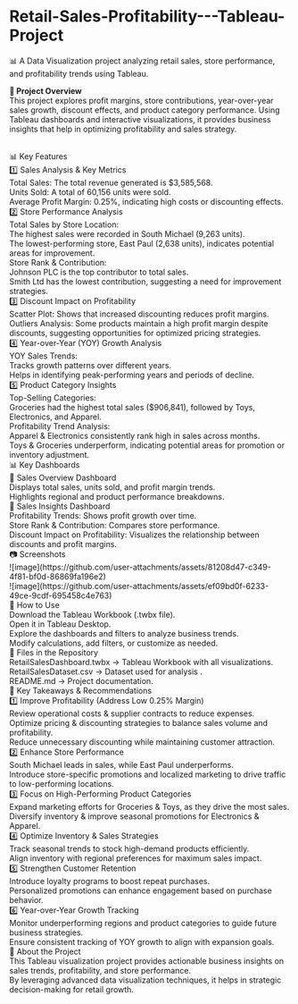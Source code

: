 # Retail-Sales-Profitability---Tableau-Project
📊 A Data Visualization project analyzing retail sales, store performance, and profitability trends using Tableau.

**📌 Project Overview<br />**
This project explores profit margins, store contributions, year-over-year sales growth, discount effects, and product category performance. Using Tableau dashboards and interactive visualizations, it provides business insights that help in optimizing profitability and sales strategy.

<br />
 📊 Key Features<br />
1️⃣ Sales Analysis & Key Metrics<br />
Total Sales: The total revenue generated is $3,585,568.<br />
Units Sold: A total of 60,156 units were sold.<br />
Average Profit Margin: 0.25%, indicating high costs or discounting effects.
<br />
2️⃣ Store Performance Analysis<br />
Total Sales by Store Location:<br />
The highest sales were recorded in South Michael (9,263 units).<br />
The lowest-performing store, East Paul (2,638 units), indicates potential areas for improvement.<br />
Store Rank & Contribution:<br />
Johnson PLC is the top contributor to total sales.<br />
Smith Ltd has the lowest contribution, suggesting a need for improvement strategies.
<br />
3️⃣ Discount Impact on Profitability<br />
Scatter Plot: Shows that increased discounting reduces profit margins.<br />
Outliers Analysis: Some products maintain a high profit margin despite discounts, suggesting opportunities for optimized pricing strategies.
<br />
4️⃣ Year-over-Year (YOY) Growth Analysis<br />
YOY Sales Trends:<br />
Tracks growth patterns over different years.<br />
Helps in identifying peak-performing years and periods of decline.
<br />
5️⃣ Product Category Insights<br />
Top-Selling Categories:<br />
Groceries had the highest total sales ($906,841), followed by Toys, Electronics, and Apparel.<br />
Profitability Trend Analysis:<br />
Apparel & Electronics consistently rank high in sales across months.<br />
Toys & Groceries underperform, indicating potential areas for promotion or inventory adjustment.
<br />
📊 Key Dashboards<br />
📍 Sales Overview Dashboard<br />
Displays total sales, units sold, and profit margin trends.<br />
Highlights regional and product performance breakdowns.<br />
📍 Sales Insights Dashboard<br />
Profitability Trends: Shows profit growth over time.<br />
Store Rank & Contribution: Compares store performance.<br />
Discount Impact on Profitability: Visualizes the relationship between discounts and profit margins.
<br />
📷 Screenshots<br />
![image](https://github.com/user-attachments/assets/81208d47-c349-4f81-bf0d-86869fa196e2)
 <br />
![image](https://github.com/user-attachments/assets/ef09bd0f-6233-49ce-9cdf-695458c4e763)


<br />
🔧 How to Use<br />
Download the Tableau Workbook (.twbx file).<br />
Open it in Tableau Desktop.<br />
Explore the dashboards and filters to analyze business trends.<br />
Modify calculations, add filters, or customize as needed.
<br />
📁 Files in the Repository<br />
RetailSalesDashboard.twbx → Tableau Workbook with all visualizations.<br />
RetailSalesDataset.csv → Dataset used for analysis .<br />
README.md → Project documentation.
<br />
🚀 Key Takeaways & Recommendations<br />
1️⃣ Improve Profitability (Address Low 0.25% Margin)<br />
Review operational costs & supplier contracts to reduce expenses.<br />
Optimize pricing & discounting strategies to balance sales volume and profitability.<br />
Reduce unnecessary discounting while maintaining customer attraction.<br />
2️⃣ Enhance Store Performance<br />
South Michael leads in sales, while East Paul underperforms.<br />
Introduce store-specific promotions and localized marketing to drive traffic to low-performing locations.<br />
3️⃣ Focus on High-Performing Product Categories<br />
Expand marketing efforts for Groceries & Toys, as they drive the most sales.<br />
Diversify inventory & improve seasonal promotions for Electronics & Apparel.<br />
4️⃣ Optimize Inventory & Sales Strategies<br />
Track seasonal trends to stock high-demand products efficiently.<br />
Align inventory with regional preferences for maximum sales impact.<br />
5️⃣ Strengthen Customer Retention<br />
Introduce loyalty programs to boost repeat purchases.<br />
Personalized promotions can enhance engagement based on purchase behavior.<br />
6️⃣ Year-over-Year Growth Tracking<br />
Monitor underperforming regions and product categories to guide future business strategies.<br />
Ensure consistent tracking of YOY growth to align with expansion goals.
<br />
📌 About the Project<br />
This Tableau visualization project provides actionable business insights on sales trends, profitability, and store performance.<br />
By leveraging advanced data visualization techniques, it helps in strategic decision-making for retail growth.
